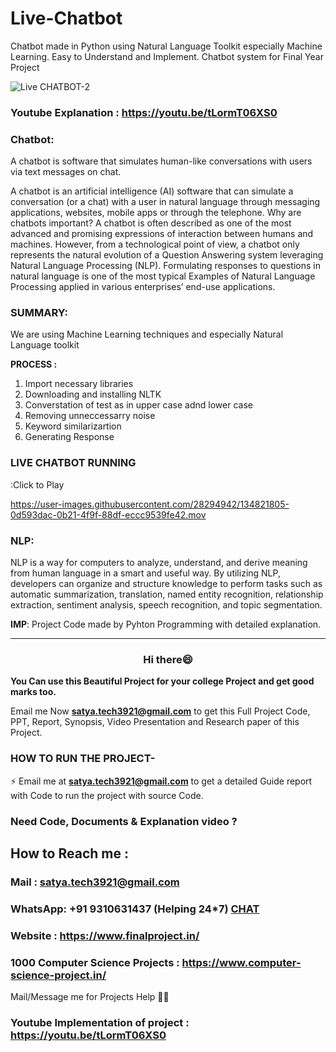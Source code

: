 # Live-Chatbot

Chatbot made in Python using Natural Language Toolkit especially Machine Learning. Easy to Understand and Implement. Chatbot system for Final Year Project

![Live CHATBOT-2](https://user-images.githubusercontent.com/28294942/134822533-35c1e851-1dde-44d6-9113-39dff062239f.gif)

### Youtube Explanation : https://youtu.be/tLormT06XS0

### Chatbot:

A chatbot is software that simulates human-like conversations with users via text messages on chat.

A chatbot is an artificial intelligence (AI) software that can simulate a conversation (or a chat) with a user in natural language through messaging applications, websites, mobile apps or through the telephone.
Why are chatbots important? A chatbot is often described as one of the most advanced and promising expressions of interaction between humans and machines. However, from a technological point of view, a chatbot only represents the natural evolution of a Question Answering system leveraging Natural Language Processing (NLP). Formulating responses to questions in natural language is one of the most typical Examples of Natural Language Processing applied in various enterprises’ end-use applications.

### SUMMARY:

We are using Machine Learning techniques and especially Natural Language toolkit

**PROCESS :**

1. Import necessary libraries
2. Downloading and installing NLTK
3. Converstation of test as in upper case adnd lower case
4. Removing unneccessarry noise
5. Keyword similarizartion
6. Generating Response

### LIVE CHATBOT RUNNING

:Click to Play

https://user-images.githubusercontent.com/28294942/134821805-0d593dac-0b21-4f9f-88df-eccc9539fe42.mov

### NLP:

NLP is a way for computers to analyze, understand, and derive meaning from human language in a smart and useful way. By utilizing NLP, developers can organize and structure knowledge to perform tasks such as automatic summarization, translation, named entity recognition, relationship extraction, sentiment analysis, speech recognition, and topic segmentation.

**IMP**: Project Code made by Pyhton Programming with detailed explanation.

---

<h3 align="center">Hi there😄</h3>

**You Can use this Beautiful Project for your college Project and get good marks too.**

Email me Now **satya.tech3921@gmail.com** to get this Full Project Code, PPT, Report, Synopsis, Video Presentation and Research paper of this Project.

### HOW TO RUN THE PROJECT-

⚡ Email me at **satya.tech3921@gmail.com** to get a detailed Guide report with Code to run the project with source Code.

### Need Code, Documents & Explanation video ?

## How to Reach me :

### Mail : satya.tech3921@gmail.com

### WhatsApp: **+91 9310631437** (Helping 24\*7) **[CHAT](https://wa.me/message/CHWN2AHCPMAZK1)**

### Website : https://www.finalproject.in/

### 1000 Computer Science Projects : https://www.computer-science-project.in/

Mail/Message me for Projects Help 🙏🏻

### Youtube Implementation of project : https://youtu.be/tLormT06XS0
